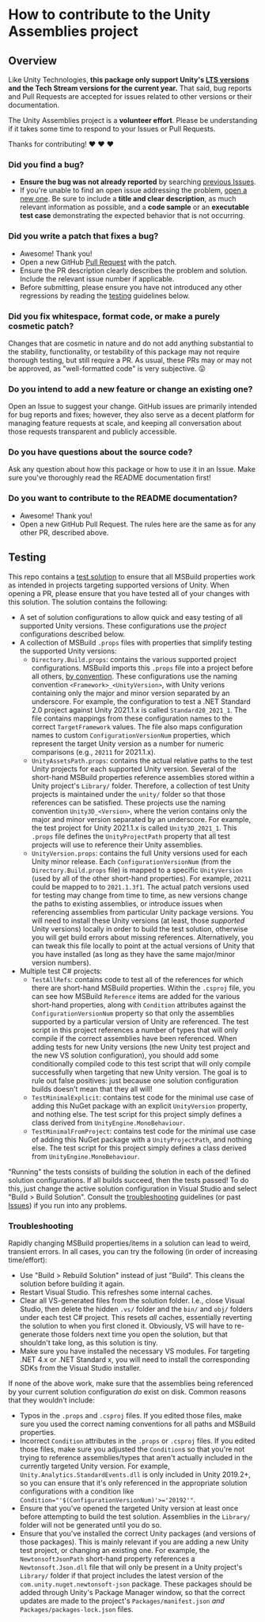 # How to contribute to the Unity Assemblies project

## Overview

Like Unity Technologies, **this package only support Unity's [LTS versions](https://unity3d.com/unity/qa/lts-releases) and the Tech Stream versions for the current year.**
That said, bug reports and Pull Requests are accepted for issues related to other versions or their documentation.

The Unity Assemblies project is a **volunteer effort**. Please be understanding if it takes some time to respond to your Issues or Pull Requests.

Thanks for contributing! :heart: :heart: :heart:

### Did you find a bug?

* **Ensure the bug was not already reported** by searching [previous Issues](https://github.com/Rabadash8820/UnityAssemblies/issues).
* If you're unable to find an open issue addressing the problem, [open a new one](https://github.com/Rabadash8820/UnityAssemblies/issues/new).
    Be sure to include a **title and clear description**, as much relevant information as possible,
    and a **code sample** or an **executable test case** demonstrating the expected behavior that is not occurring.

### Did you write a patch that fixes a bug?

* Awesome! Thank you!
* Open a new GitHub [Pull Request](https://github.com/Rabadash8820/UnityAssemblies/pulls) with the patch.
* Ensure the PR description clearly describes the problem and solution. Include the relevant issue number if applicable.
* Before submitting, please ensure you have not introduced any other regressions by reading the [testing](#testing) guidelines below.

### Did you fix whitespace, format code, or make a purely cosmetic patch?

Changes that are cosmetic in nature and do not add anything substantial to the stability, functionality, or testability of this package
may not require thorough testing, but still require a PR.
As usual, these PRs may or may not be approved, as "well-formatted code" is very subjective. :stuck_out_tongue:

### Do you intend to add a new feature or change an existing one?

Open an Issue to suggest your change.
GitHub issues are primarily intended for bug reports and fixes; however, they also serve as a decent platform for managing feature requests at scale,
and keeping all conversation about those requests transparent and publicly accessible.

### Do you have questions about the source code?

Ask any question about how this package or how to use it in an Issue. Make sure you've thoroughly read the README documentation first!

### Do you want to contribute to the README documentation?

* Awesome! Thank you!
* Open a new GitHub Pull Request. The rules here are the same as for any other PR, described above.

## Testing

This repo contains a [test solution](./test) to ensure that all MSBuild properties work as intended in projects targeting supported versions of Unity.
When opening a PR, please ensure that you have tested all of your changes with this solution.
The solution contains the following:

* A set of solution configurations to allow quick and easy testing of all supported Unity versions.
    These configurations use the _project_ configurations described below.
* A collection of MSBuild `.props` files with properties that simplify testing the supported Unity versions:
  * `Directory.Build.props`: contains the various supported project configurations.
    MSBuild imports this `.props` file into a project before all others, [by convention](https://docs.microsoft.com/en-us/visualstudio/msbuild/customize-your-build#directorybuildprops-and-directorybuildtargets).
    These configurations use the naming convention `<Framework>_<UnityVersion>`, with Unity verions containing only the major and minor version separated by an underscore.
    For example, the configuration to test a .NET Standard 2.0 project against Unity 2021.1.x is called `Standard20_2021_1`.
    The file contains mappings from these configuration names to the correct `TargetFramework` values.
    The file also maps configuration names to custom `ConfigurationVersionNum` properties,
    which represent the target Unity version as a number for numeric comparisons (e.g., `20211` for 2021.1.x).
  * `UnityAssetsPath.props`: contains the actual relative paths to the test Unity projects for each supported Unity version.
    Several of the short-hand MSBuild properties reference assemblies stored within a Unity project's `Library/` folder.
    Therefore, a collection of test Unity projects is maintained under the `unity/` folder so that those references can be satisfied.
    These projects use the naming convention `Unity3D_<Version>`, where the verion contains only the major and minor version separated by an underscore.
    For example, the test project for Unity 2021.1.x is called `Unity3D_2021_1`.
    This `.props` file defines the `UnityProjectPath` property that all test projects will use to reference their Unity assemblies.
  * `UnityVersion.props`: contains the full Unity versions used for each Unity minor release.
    Each `ConfigurationVersionNum` (from the `Directory.Build.props` file) is mapped to a specific `UnityVersion` (used by all of the other short-hand properties).
    For example, `20211` could be mapped to to `2021.1.3f1`.
    The actual patch versions used for testing may change from time to time, as new versions change the paths to existing assemblies,
    or introduce issues when referencing assemblies from particular Unity package versions.
    You will need to install these Unity versions (at least, those _supported_ Unity versions) locally in order to build the test solution,
    otherwise you will get build errors about missing references.
    Alternatively, you can tweak this file locally to point at the actual versions of Unity that you have installed
    (as long as they have the same major/minor version numbers).
* Multiple test C# projects:
  * `TestAllRefs`: contains code to test all of the references for which there are short-hand MSBuild properties.
    Within the `.csproj` file, you can see how MSBuild `Reference` items are added for the various short-hand properties,
    along with `Condition` attributes against the `ConfigurationVersionNum` property so that only the assemblies supported by a particular version of Unity are referenced.
    The test script in this project references a number of types that will only compile if the correct assemblies have been referenced.
    When adding tests for new Unity versions (the new Unity test project and the new VS solution configuration),
    you should add some conditionally compiled code to this test script that will only compile successfully when targeting that new Unity version.
    The goal is to rule out false positives: just because one solution configuration builds doesn't mean that they all will!
  * `TestMinimalExplicit`: contains test code for the minimal use case of adding this NuGet package with an explicit `UnityVersion` property, and nothing else.
    The test script for this project simply defines a class derived from `UnityEngine.MonoBehaviour`.
  * `TestMinimalFromProject`: contains test code for the minimal use case of adding this NuGet package with a `UnityProjectPath`, and nothing else.
    The test script for this project simply defines a class derived from `UnityEngine.MonoBehaviour`.

"Running" the tests consists of building the solution in each of the defined solution configurations.
If all builds succeed, then the tests passed! To do this, just change the active solution configuration in Visual Studio and select "Build > Build Solution".
Consult the [troubleshooting](#troubleshooting) guidelines (or past [Issues](https://github.com/Rabadash8820/UnityAssemblies/issues)) if you run into any problems.

### Troubleshooting

Rapidly changing MSBuild properties/items in a solution can lead to weird, transient errors.
In all cases, you can try the following (in order of increasing time/effort):

* Use "Build > Rebuild Solution" instead of just "Build". This cleans the solution before building it again.
* Restart Visual Studio. This refreshes some internal caches.
* Clear all VS-generated files from the solution folder.
    I.e., close Visual Studio, then delete the hidden `.vs/` folder and the `bin/` and `obj/` folders under each test C# project.
    This resets _all_ caches, essentially reverting the solution to when you first cloned it.
    Obviously, VS will have to re-generate those folders next time you open the solution, but that shouldn't take long, as this solution is tiny.
* Make sure you have installed the necessary VS modules.
    For targeting .NET 4.x or .NET Standard x, you will need to install the corresponding SDKs from the Visual Studio installer.

If none of the above work, make sure that the assemblies being referenced by your current solution configuration _do_ exist on disk.
Common reasons that they wouldn't include:

* Typos in the `.props` and `.csproj` files.
    If you edited those files, make sure you used the correct naming conventions for all paths and MSBuild properties.
* Incorrect `Condition` attributes in the `.props` or `.csproj` files.
    If you edited those files, make sure you adjusted the `Condition`s so that you're not trying to reference assemblies/types
    that aren't actually included in the currently targeted Unity version.
    For example, `Unity.Analytics.StandardEvents.dll` is only included in Unity 2019.2+,
    so you can ensure that it's only referenced in the appropriate solution configurations with a condition like `Condition="'$(ConfigurationVersionNum)'>='20192'"`.
* Ensure that you've opened the targeted Unity version at least once before attempting to build the test solution.
    Assemblies in the `Library/` folder will not be generated until you do so.
* Ensure that you've installed the correct Unity packages (and versions of those packages).
    This is mainly relevant if you are adding a new Unity test project, or changing an existing one.
    For example, the `NewtonsoftJsonPath` short-hand property references a `Newtonsoft.Json.dll` file
    that will only be present in a Unity project's `Library/` folder if that project includes the latest version of the `com.unity.nuget.newtonsoft-json` package.
    These packages should be added through Unity's Package Manager window,
    so that the correct updates are made to the project's `Packages/manifest.json` _and_ `Packages/packages-lock.json` files.
